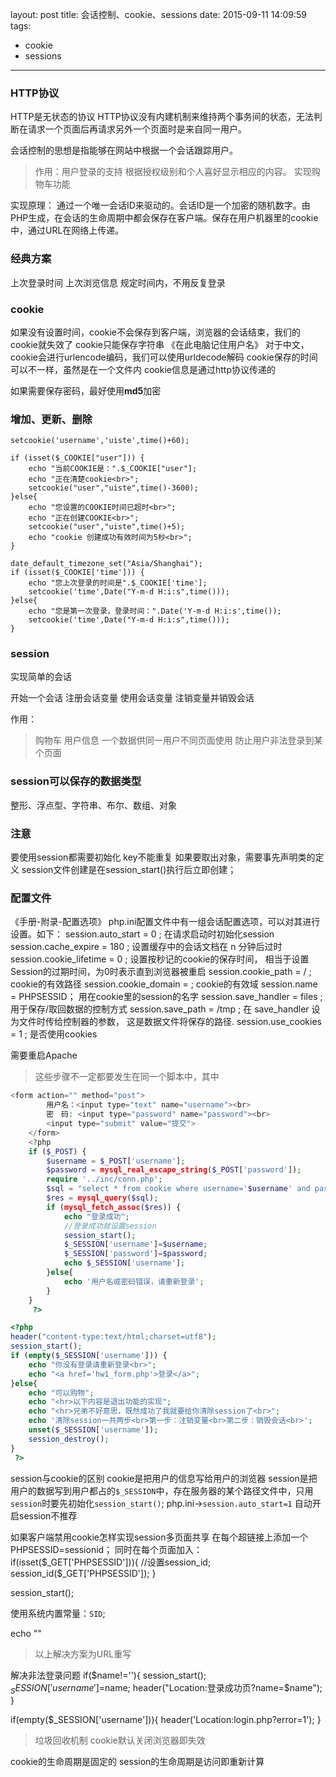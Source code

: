 layout: post
title: 会话控制、cookie、sessions
date: 2015-09-11 14:09:59
tags:
- cookie
- sessions
---
### HTTP协议
HTTP是无状态的协议
HTTP协议没有内建机制来维持两个事务间的状态，无法判断在请求一个页面后再请求另外一个页面时是来自同一用户。

会话控制的思想是指能够在网站中根据一个会话跟踪用户。

>作用：用户登录的支持
根据授权级别和个人喜好显示相应的内容。
实现购物车功能

实现原理：
通过一个唯一会话ID来驱动的。会话ID是一个加密的随机数字。由PHP生成，在会话的生命周期中都会保存在客户端。保存在用户机器里的cookie中，通过URL在网络上传递。

### 经典方案
上次登录时间
上次浏览信息
规定时间内，不用反复登录

### cookie
如果没有设置时间，cookie不会保存到客户端，浏览器的会话结束，我们的cookie就失效了
cookie只能保存字符串 《在此电脑记住用户名》
对于中文，cookie会进行urlencode编码，我们可以使用urldecode解码
cookie保存的时间可以不一样，虽然是在一个文件内
cookie信息是通过http协议传递的

如果需要保存密码，最好使用**md5**加密



### 增加、更新、删除
``setcookie('username','uiste',time()+60);``


```
if (isset($_COOKIE["user"])) {
	echo "当前COOKIE是：".$_COOKIE["user"];
	echo "正在清楚cookie<br>";
	setcookie("user","uiste",time()-3600);
}else{
	echo "您设置的COOKIE时间已超时<br>";
	echo "正在创建COOKIE<br>";
	setcookie("user","uiste",time()+5);
	echo "cookie 创建成功有效时间为5秒<br>";
}
```

```
date_default_timezone_set("Asia/Shanghai");
if (isset($_COOKIE['time'])) {
	echo "您上次登录的时间是".$_COOKIE['time'];
	setcookie('time',Date("Y-m-d H:i:s",time()));
}else{
	echo "您是第一次登录，登录时间：".Date('Y-m-d H:i:s',time());
	setcookie('time',Date("Y-m-d H:i:s",time()));
}
```

### session
实现简单的会话

开始一个会话
注册会话变量
使用会话变量
注销变量并销毁会话

作用：
>购物车
用户信息
一个数据供同一用户不同页面使用
防止用户非法登录到某个页面

### session可以保存的数据类型
整形、浮点型、字符串、布尔、数组、对象

### 注意
要使用session都需要初始化
key不能重复
如果要取出对象，需要事先声明类的定义
session文件创建是在session_start()执行后立即创建；

### 配置文件
《手册-附录-配置选项》
php.ini配置文件中有一组会话配置选项，可以对其进行设置。如下：
session.auto_start = 0 ; 在请求启动时初始化session 
session.cache_expire = 180 ; 设置缓存中的会话文档在 n 分钟后过时
session.cookie_lifetime = 0 ; 设置按秒记的cookie的保存时间， 相当于设置Session的过期时间，为0时表示直到浏览器被重启 
session.cookie_path = / ; cookie的有效路径 
session.cookie_domain = ; cookie的有效域
session.name = PHPSESSID；  用在cookie里的session的名字 
session.save_handler = files ; 用于保存/取回数据的控制方式 
session.save_path = /tmp ; 在 save_handler 设为文件时传给控制器的参数， 这是数据文件将保存的路径. 
session.use_cookies = 1 ; 是否使用cookies 

需要重启Apache


>这些步骤不一定都要发生在同一个脚本中，其中

```php
<form action="" method="post">
		用户名：<input type="text" name="username"><br>
		密　码: <input type="password" name="password"><br>
		<input type="submit" value="提交">
	</form>
	<?php 
	if ($_POST) {
		$username = $_POST['username'];
		$password = mysql_real_escape_string($_POST['password']);
		require '../inc/conn.php';
		$sql = "select * from cookie where username='$username' and password='$password'";
		$res = mysql_query($sql);
		if (mysql_fetch_assoc($res)) {
			echo "登录成功";
			//登录成功就设置session
			session_start();
			$_SESSION['username']=$username;
			$_SESSION['password']=$password;
			echo $_SESSION['username'];
		}else{
			echo '用户名或密码错误，请重新登录';
		}
	}
	 ?>
```

```php
<?php 
header("content-type:text/html;charset=utf8");
session_start();
if (empty($_SESSION['username'])) {
	echo "你没有登录请重新登录<br>";
	echo "<a href='hw1_form.php'>登录</a>";
}else{
	echo "可以购物";
	echo "<hr>以下内容是退出功能的实现";
	echo "<hr>兄弟不好意思，既然成功了我就要给你清除session了<br>";
	echo '清除session一共两步<br>第一步：注销变量<br>第二步：销毁会话<br>';
	unset($_SESSION['username']);
	session_destroy();
}
 ?>
```

session与cookie的区别
cookie是把用户的信息写给用户的浏览器
session是把用户的数据写到用户都占的``$_SESSION``中，存在服务器的某个路径文件中，只用`session`时要先初始化`session_start()`;
php.ini->`session.auto_start=1` 自动开启session不推荐

如果客户端禁用cookie怎样实现session多页面共享
在每个超链接上添加一个PHPSESSID=sessionid；
同时在每个页面加入：
if(isset($_GET['PHPSESSID'])){
	//设置session_id;
	session_id($_GET['PHPSESSID']);
}

session_start();

使用系统内置常量：`SID`;

echo "<a href='a.php?".SID."'></a>"
>以上解决方案为URL重写


解决非法登录问题
if($name!=''){
	session_start();
	$_SESSION['username']=$name;
	header("Location:登录成功页?name=$name");
}

if(empty($_SESSION['username'])){
	header('Location:login.php?error=1');
}

>垃圾回收机制
cookie默认关闭浏览器即失效

cookie的生命周期是固定的
session的生命周期是访问即重新计算



